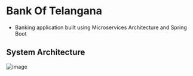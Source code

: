# Bank Of Telangana 
 - Banking application built using Microservices Architecture and Spring Boot

## System Architecture
![image](https://github.com/user-attachments/assets/96fb4ad0-59ba-4c00-a141-868db1203ae3)
